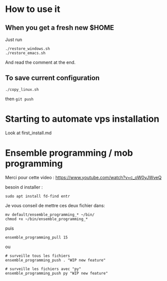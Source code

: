 # How to use it

## When you get a fresh new $HOME

Just run

```
./restore_windows.sh
./restore_emacs.sh
```

And read the comment at the end.

## To save current configuration

```
./copy_linux.sh
```

then `git push`

# Starting to automate vps installation

Look at first_install.md

# Ensemble programming / mob programming

Merci pour cette video : https://www.youtube.com/watch?v=c_oW0yJWveQ

besoin d installer :
```
sudo apt install fd-find entr
```

Je vous conseil de mettre ces deux fichier dans:

```
mv default/ensemble_programming_* ~/bin/
chmod +x ~/bin/ensemble_programming_*
```

puis

```
ensemble_programming_pull 15
```

ou

```
# surveille tous les fichiers
ensemble_programming_push . "WIP new feature"

# surveille les fichiers avec "py"
ensemble_programming_push py "WIP new feature"
```
